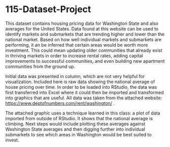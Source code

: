 # 115-Dataset-Project

This dataset contains housing pricing data for Washington State and also averages for the United States. Data found at this website can be used to identify markets and submarkets that are trending higher and lower than the national market. Based on how well individual markets and submarkets are performing, it an be inferred that certain areas would be worth more investment. This could mean updating older communities that already exist in thriving markets in order to increase rental rates, adding capital improvements to successful communities, and even building new apartment communities from the ground up.

Initial data was presented in column, which are not very helpful for visualization. Included here is raw data showing the national average of house pricing over time. In order to be loaded into RStudio, the data was first transferred into Excel where it could then be imported and transformed into graphics that are useful. All data was taken from the attached website: https://www.deptofnumbers.com/rent/washington/ .

The attached graphic uses a technique learned in this class: a plot of data imported from outside of RStudio. It shows that the national average is climbing. Next steps would include plotting these averages against Washington State averages and then digging further into individual submarkets to see which areas in Washington would be best suited to invest.
